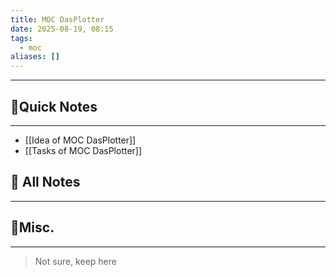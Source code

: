 ```yaml
---
title: MOC DasPlotter
date: 2025-08-19, 08:15
tags:
  - moc
aliases: []
---
```


____
## 🚀Quick Notes
---
- [[Idea of MOC DasPlotter]]
- [[Tasks of MOC DasPlotter]]

## 📝 All Notes
---





## 📒Misc.
---
>Not sure, keep here

